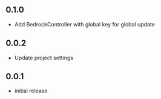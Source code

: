 ## 0.1.0

- Add BedrockController with global key for global update

## 0.0.2

- Update project settings

## 0.0.1

- initial release
